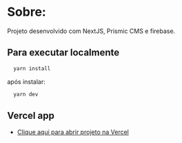 
# Sobre:

Projeto desenvolvido com NextJS, Prismic CMS e firebase.


## Para executar localmente

```bash
  yarn install
```
após instalar: 

```bash
  yarn dev
```
## Vercel app

 - [Clique aqui para abrir projeto na Vercel](https://next-js-blog-infnet.vercel.app/)
 
